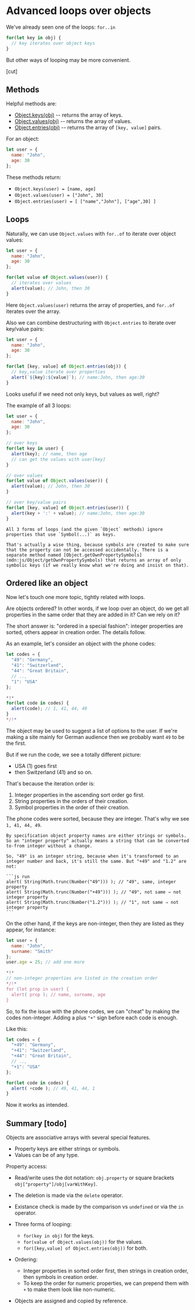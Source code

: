 
# Advanced loops over objects

We've already seen one of the loops: `for..in`

```js
for(let key in obj) {
  // key iterates over object keys
}
```

But other ways of looping may be more convenient.

[cut]

## Methods

Helpful methods are:

- [Object.keys(obj)](mdn:js/Object/keys) -- returns the array of keys.
- [Object.values(obj)](mdn:js/Object/values) -- returns the array of values.
- [Object.entries(obj)](mdn:js/Object/entries) -- returns the array of `[key, value]` pairs.

For an object:

```js
let user = {
  name: "John",
  age: 30
};
```

These methods return:

- `Object.keys(user) = [name, age]`
- `Object.values(user) = ["John", 30]`
- `Object.entries(user) = [ ["name","John"], ["age",30] ]`

## Loops

Naturally, we can use `Object.values` with `for..of` to iterate over object values:

```js run
let user = {
  name: "John",
  age: 30
};

for(let value of Object.values(user)) {
  // iterates over values
  alert(value); // John, then 30
}
```

Here `Object.values(user)` returns the array of properties, and `for..of` iterates over the array.

Also we can combine destructuring with `Object.entries` to iterate over key/value pairs:

```js run
let user = {
  name: "John",
  age: 30
};

for(let [key, value] of Object.entries(obj)) {
  // key,value iterate over properties
  alert(`${key}:${value}`); // name:John, then age:30
}
```

Looks useful if we need not only keys, but values as well, right?

The example of all 3 loops:

```js run
let user = {
  name: "John",
  age: 30
};

// over keys
for(let key in user) {
  alert(key); // name, then age
  // can get the values with user[key]
}

// over values
for(let value of Object.values(user)) {
  alert(value); // John, then 30
}

// over key/value pairs
for(let [key, value] of Object.entries(user)) {
  alert(key + ':' + value); // name:John, then age:30
}
```


```smart header="These loops ignore symbolic properties"
All 3 forms of loops (and the given `Object` methods) ignore properties that use `Symbol(...)` as keys.

That's actually a wise thing, because symbols are created to make sure that the property can not be accessed accidentally. There is a separate method named [Object.getOwnPropertySymbols](mdn:js/Object/getOwnPropertySymbols) that returns an array of only symbolic keys (if we really know what we're doing and insist on that).
```


## Ordered like an object

Now let's touch one more topic, tightly related with loops.

Are objects ordered? In other words, if we loop over an object, do we get all properties in the same order that they are added in it? Can we rely on it?

The short answer is: "ordered in a special fashion": integer properties are sorted, others appear in creation order. The details follow.

As an example, let's consider an object with the phone codes:

```js run
let codes = {
  "49": "Germany",
  "41": "Switzerland",
  "44": "Great Britain",
  // ..,
  "1": "USA"
};

*!*
for(let code in codes) {
  alert(code); // 1, 41, 44, 49
}
*/!*
```

The object may be used to suggest a list of options to the user. If we're making a site mainly for German audience then we probably want `49` to be the first.

But if we run the code, we see a totally different picture:

- USA (1) goes first
- then Switzerland (41) and so on.

That's because the iteration order is:

1. Integer properties in the ascending sort order go first.
2. String properties in the orders of their creation.
3. Symbol properties in the order of their creation.

The phone codes were sorted, because they are integer. That's why we see `1, 41, 44, 49`.

````smart header="Integer properties? What's that?"
By specification object property names are either strings or symbols. So an "integer property" actually means a string that can be converted to-from integer without a change.

So, "49" is an integer string, because when it's transformed to an integer number and back, it's still the same. But "+49" and "1.2" are not:

```js run
alert( String(Math.trunc(Number("49"))) ); // "49", same, integer property
alert( String(Math.trunc(Number("+49"))) ); // "49", not same ⇒ not integer property
alert( String(Math.trunc(Number("1.2"))) ); // "1", not same ⇒ not integer property
```
````

On the other hand, if the keys are non-integer, then they are listed as they appear, for instance:

```js run
let user = {
  name: "John",
  surname: "Smith"
};
user.age = 25; // add one more

*!*
// non-integer properties are listed in the creation order
*/!*
for (let prop in user) {
  alert( prop ); // name, surname, age
}
```

So, to fix the issue with the phone codes, we can "cheat" by making the codes non-integer. Adding a plus `"+"` sign before each code is enough.

Like this:

```js run
let codes = {
  "+49": "Germany",
  "+41": "Switzerland",
  "+44": "Great Britain",
  // ..,
  "+1": "USA"
};

for(let code in codes) {
  alert( +code ); // 49, 41, 44, 1
}
```

Now it works as intended.



## Summary [todo]

Objects are associative arrays with several special features.

- Property keys are either strings or symbols.
- Values can be of any type.

Property access:

- Read/write uses the dot notation: `obj.property` or square brackets `obj["property"]/obj[varWithKey]`.
- The deletion is made via the `delete` operator.
- Existance check is made by the comparison vs `undefined` or via the `in` operator.
- Three forms of looping:
  - `for(key in obj)` for the keys.
  - `for(value of Object.values(obj))` for the values.
  - `for([key,value] of Object.entries(obj))` for both.

- Ordering:
  - Integer properties in sorted order first, then strings in creation order, then symbols in creation order.
  - To keep the order for numeric properties, we can prepend them with `+` to make them look like non-numeric.

- Objects are assigned and copied by reference.
